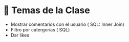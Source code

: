 # 🎯 Temas de la Clase
- Mostrar comentarios con el usuario ( SQL: Inner Join)
- Filtro por catergorías ( SQL)
- Dar likes